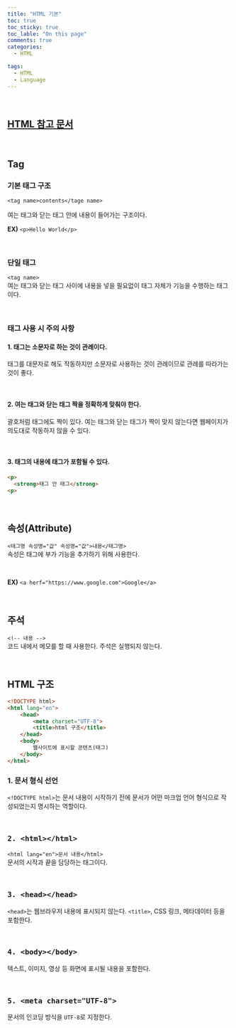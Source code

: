 ```yaml
---
title: "HTML 기본"
toc: true
toc_sticky: true
toc_lable: "On this page"
comments: true
categories:
  - HTML

tags:
  - HTML
  - Language
---
```


<br>

**[HTML 참고 문서](https://wikidocs.net/160361)**
---
<br>

## Tag
### 기본 태그 구조
`<tag name>contents</tage name>`  

여는 태그와 닫는 태그 안에 내용이 들어가는 구조이다.  

**EX)** `<p>Hello World</p>`

<br>

### 단일 태그
`<tag name>`  
여는 태그와 닫는 태그 사이에 내용을 넣을 필요없이 태그 자체가 기능을 수행하는 태그이다.

<br>

### 태그 사용 시 주의 사항
#### 1. 태그는 소문자로 하는 것이 관례이다.
태그를 대문자로 해도 작동하지만 소문자로 사용하는 것이 관례이므로 관례를 따라가는 것이 좋다.

<br>

#### 2. 여는 태그와 닫는 태그 짝을 정확하게 맞춰야 한다.
괄호처럼 태그에도 짝이 있다. 여는 태그와 닫는 태그가 짝이 맞지 않는다면 웹페이지가 의도대로 작동하지 않을 수 있다.

<br>

#### 3. 태그의 내용에 태그가 포함될 수 있다.
```html
<p>
  <strong>태그 안 태그</strong>
<p>
```

<br>

## 속성(Attribute)
`<태그명 속성명="값" 속성명="값">내용</태그명>`  
속성은 태그에 부가 기능을 추가하기 위해 사용한다.  

<br>

**EX)** `<a herf="https://www.google.com">Google</a>`

<br>

## 주석
`<!-- 내용 -->`  
코드 내에서 메모를 할 때 사용한다. 주석은 실행되지 않는다.

<br>

## HTML 구조

```html
<!DOCTYPE html>
<html lang="en">
    <head>
        <meta charset="UTF-8">
        <title>html 구조</title>
    </head>
    <body>
        웹사이트에 표시할 콘텐츠(태그)
    </body>
</html>
```

### 1. 문서 형식 선언
`<!DOCTYPE html>`는 문서 내용이 시작하기 전에 문서가 어떤 마크업 언어 형식으로 작성되었는지 명시하는 역할이다.

<br>

### <xmp>2. <html></html></xmp>
`<html lang="en">문서 내용</html>`  
문서의 시작과 끝을 담당하는 태그이다.

<br>

### <xmp>3. <head></head></xmp>
`<head>`는 웹브라우저 내용에 표시되지 않는다. `<title>`, CSS 링크, 메타데이터 등을 포함한다.

<br>

### <xmp>4. <body></body></xmp>
텍스트, 이미지, 영상 등 화면에 표시될 내용을 포함한다.

<br>

### <xmp>5. <meta charset="UTF-8"></xmp>
문서의 인코딩 방식을 `UTF-8`로 지정한다.

<br>